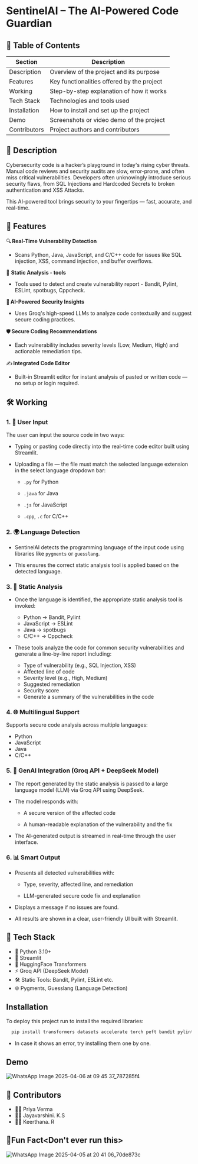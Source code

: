 
# SentinelAI – The AI-Powered Code Guardian

## 📌 Table of Contents

| Section       | Description                                  |
|---------------|----------------------------------------------|
| Description| Overview of the project and its purpose     |
| Features      | Key functionalities offered by the project |
| Working         | Step-by-step explanation of how it works  |
| Tech Stack  | Technologies and tools used              |
| Installation | How to install and set up the project     |
| Demo              | Screenshots or video demo of the project |
| Contributors | Project authors and contributors         |

## 🔐 Description
Cybersecurity code is a hacker’s playground in today's rising cyber threats. Manual code reviews and security audits are slow, error-prone, and often miss critical vulnerabilities. Developers often unknowingly introduce serious security flaws, from SQL Injections and Hardcoded Secrets to broken authentication and XSS Attacks.

This AI-powered tool brings security to your fingertips — fast, accurate, and real-time.


## 🚀 Features

🔍 **Real-Time Vulnerability Detection**

  - Scans Python, Java, JavaScript, and C/C++ code for issues like SQL injection, XSS, command injection, and buffer overflows.

🧠 **Static Analysis - tools**

 -  Tools used to detect and create vulnerability report - Bandit, Pylint, ESLint, spotbugs, Cppcheck.

🧠 **AI-Powered Security Insights**
 
- Uses Groq's high-speed LLMs to analyze code contextually and suggest secure coding practices.

🛡️ **Secure Coding Recommendations**

- Each vulnerability includes severity levels (Low, Medium, High) and actionable remediation tips.

✍️ **Integrated Code Editor**

- Built-in Streamlit editor for instant analysis of pasted or written code — no setup or login required.

## 🛠️ Working

### 1. 📝 User Input
The user can input the source code in two ways:
- Typing or pasting code directly into the real-time code editor built using Streamlit.
- Uploading a file — the file must match the selected language extension in the select language dropdown bar:
  
  - `.py` for Python
    
  - `.java` for Java
    
  - `.js` for JavaScript
    
  - `.cpp`, `.c` for C/C++

### 2. 🌍 Language Detection
- SentinelAI detects the programming language of the input code using libraries like `pygments` or `guesslang`.
  
- This ensures the correct static analysis tool is applied based on the detected language.

### 3. 🧪 Static Analysis
- Once the language is identified, the appropriate static analysis tool is invoked:
  - Python → Bandit, Pylint  
  - JavaScript → ESLint
  - Java → spotbugs 
  - C/C++ → Cppcheck  

- These tools analyze the code for common security vulnerabilities and generate a line-by-line report including:
  - Type of vulnerability (e.g., SQL Injection, XSS)
  - Affected line of code
  - Severity level (e.g., High, Medium)
  - Suggested remediation
  - Security score
  - Generate a summary of the vulnerabilities in the code

### 4. 🌐 Multilingual Support
Supports secure code analysis across multiple languages:
- Python  
- JavaScript  
- Java  
- C/C++
  
### 5. 🤖 GenAI Integration (Groq API + DeepSeek Model)
- The report generated by the static analysis is passed to a large language model (LLM) via Groq API using DeepSeek.
- The model responds with:
  
  - A secure version of the affected code
    
  - A human-readable explanation of the vulnerability and the fix
    
- The AI-generated output is streamed in real-time through the user interface.

### 6. 📊 Smart Output
- Presents all detected vulnerabilities with:
  
  - Type, severity, affected line, and remediation
    
  - LLM-generated secure code fix and explanation
    
- Displays a message if no issues are found.
  
- All results are shown in a clear, user-friendly UI built with Streamlit.

## 🧰 Tech Stack

- 🐍 Python 3.10+  
- 🎨 Streamlit  
- 🤖 HuggingFace Transformers  
- ⚡ Groq API (DeepSeek Model)  
- 🛠️ Static Tools: Bandit, Pylint, ESLint etc.  
- 🌐 Pygments, Guesslang (Language Detection)


## Installation

To deploy this project run to install the required libraries:

```bash
  pip install transformers datasets accelerate torch peft bandit pylint semgrep

```
- In case it shows an error, try installing them one by one.

## Demo

![WhatsApp Image 2025-04-06 at 09 45 37_787285f4](https://github.com/user-attachments/assets/3329dd66-190f-4b34-ba3f-263de5806b76)


## 🙌 Contributors

- 👨‍💻 Priya Verma
- 👩‍💻 Jayavarshini. K.S
- 👨‍💻 Keerthana. R

## 🎉Fun Fact<Don't ever run this>

![WhatsApp Image 2025-04-05 at 20 41 06_70de873c](https://github.com/user-attachments/assets/15daafb4-db59-48d7-94c8-85b8c7823b56)

